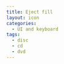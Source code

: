 ```yaml
---
title: Eject fill
layout: icon
categories:
  - UI and keyboard
tags:
  - disc
  - cd
  - dvd
---
```

